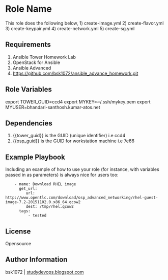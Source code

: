 Role Name
=========


This role does the following below,
        1) create-image.yml
        2) create-flavor.yml
        3) create-keypair.yml
        4) create-network.yml
        5) create-sg.yml

Requirements
------------

  1) Ansible Tower Homework Lab
  2) OpenStack for Ansible
  3) Ansible Advanced
  4) https://github.com/bsk1072/ansible_advance_homework.git

Role Variables
--------------

export TOWER_GUID=ccd4
export MYKEY=~/.ssh/mykey.pem
export MYUSER=bhandari-santhosh.kumar-atos.net

Dependencies
------------

 1) {{tower_guid}} is the GUID (unique identifier) i.e ccd4
  2) {{osp_guid}} is the GUID for workstation machine i.e 7e66

Example Playbook
----------------

Including an example of how to use your role (for instance, with variables passed in as parameters) is always nice for users too:

        - name: Download RHEL image
          get_url:
             url: http://www.opentlc.com/download/osp_advanced_networking/rhel-guest-image-7.2-20151102.0.x86_64.qcow2
             dest: /tmp/rhel.qcow2
          tags:
              - tested
License
-------

Opensource

Author Information
------------------

bsk1072 | [studydevops.blogspot.com](http://studydevops.blogspot.com/)
